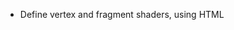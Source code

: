  - Define vertex and fragment shaders, using HTML <script> tags with types "x-shader/x-vertex" and "x-shader/x-fragment"
 - Initialise a WebGL context in initGL
 - Load the shaders into a WebGL program object using getShader and initShaders.
 - Define the model-view matrix mvMatrix and the projection matrix pMatrix, along with the function setMatrixUniforms for pushing them over the JavaScript/WebGL divide so that the shaders can see them.
 - Load up buffers containing information about the objects in the scene using initBuffers
 - Draw the scene itself, in the appropriately-named drawScene.
 - Define a function webGLStart to set everything up in the first place
 - Finally, we provide the minimal HTML required to display it all.